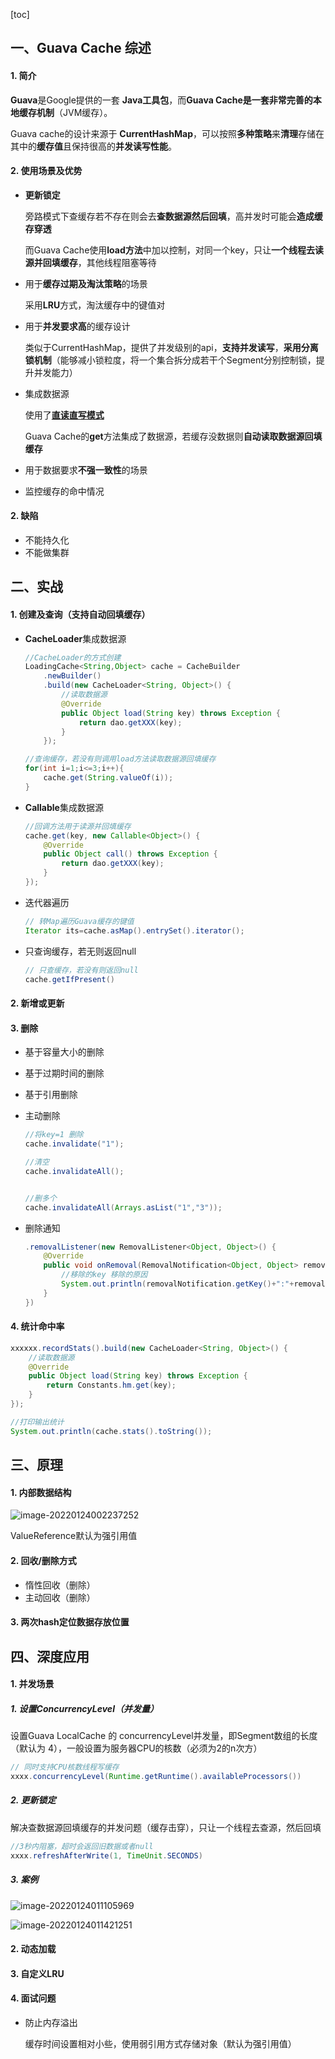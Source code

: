 [toc]

## 一、Guava Cache 综述

#### 1. 简介

**Guava**是Google提供的一套 **Java工具包**，而**Guava Cache是一套非常完善的本地缓存机制**（JVM缓存）。

Guava cache的设计来源于 **CurrentHashMap**，可以按照**多种策略**来**清理**存储在其中的**缓存值**且保持很高的**并发读写性能**。

#### 2. 使用场景及优势

- **更新锁定**

  旁路模式下查缓存若不存在则会去**查数据源然后回填**，高并发时可能会**造成缓存穿透**

  而Guava Cache使用**load方法**中加以控制，对同一个key，只让**一个线程去读源并回填缓存**，其他线程阻塞等待

- 用于**缓存过期及淘汰策略**的场景

  采用**LRU**方式，淘汰缓存中的键值对

- 用于**并发要求高**的缓存设计

  类似于CurrentHashMap，提供了并发级别的api，**支持并发读写**，**采用分离锁机制**（能够减小锁粒度，将一个集合拆分成若干个Segment分别控制锁，提升并发能力）

- 集成数据源

  使用了[**直读直写模式**](../缓存设计)

  Guava Cache的**get**方法集成了数据源，若缓存没数据则**自动读取数据源回填缓存**

- 用于数据要求**不强一致性**的场景

- 监控缓存的命中情况

#### 2. 缺陷

- 不能持久化
- 不能做集群





## 二、实战

#### 1. 创建及查询（支持自动回填缓存）

- **CacheLoader**集成数据源

  ```java
  //CacheLoader的方式创建
  LoadingCache<String,Object> cache = CacheBuilder
      .newBuilder()
      .build(new CacheLoader<String, Object>() {
          //读取数据源
          @Override
          public Object load(String key) throws Exception {
              return dao.getXXX(key);
          }
      });
  
  //查询缓存，若没有则调用load方法读取数据源回填缓存
  for(int i=1;i<=3;i++){
      cache.get(String.valueOf(i));
  }
  ```

- **Callable**集成数据源

  ```java
  //回调方法用于读源并回填缓存
  cache.get(key, new Callable<Object>() {
      @Override 
      public Object call() throws Exception {
          return dao.getXXX(key);
      }
  });
  ```

- 迭代器遍历

  ```java
  // 转Map遍历Guava缓存的键值
  Iterator its=cache.asMap().entrySet().iterator();
  ```

- 只查询缓存，若无则返回null

  ```java
  // 只查缓存，若没有则返回null
  cache.getIfPresent()
  ```


#### 2. 新增或更新



#### 3. 删除

- 基于容量大小的删除

- 基于过期时间的删除

- 基于引用删除

- 主动删除

  ```java
  //将key=1 删除 
  cache.invalidate("1");
  
  //清空
  cache.invalidateAll();
  
  
  //删多个
  cache.invalidateAll(Arrays.asList("1","3"));
  ```

  

- 删除通知

  ```java
  .removalListener(new RemovalListener<Object, Object>() {
      @Override
      public void onRemoval(RemovalNotification<Object, Object> removalNotification) {
          //移除的key 移除的原因
          System.out.println(removalNotification.getKey()+":"+removalNotification.getCause());
      }
  })
  ```

  

#### 4. 统计命中率

```java
xxxxxx.recordStats().build(new CacheLoader<String, Object>() {
    //读取数据源
    @Override
    public Object load(String key) throws Exception {
        return Constants.hm.get(key);
    }
});

//打印输出统计
System.out.println(cache.stats().toString());
```







## 三、原理

#### 1. 内部数据结构

![image-20220124002237252](images/image-20220124002237252.png)

ValueReference默认为强引用值

#### 2. 回收/删除方式

- 惰性回收（删除）
- 主动回收（删除）





#### 3. 两次hash定位数据存放位置





## 四、深度应用

#### 1. 并发场景

##### 1. 设置ConcurrencyLevel（并发量）

设置Guava LocalCache 的 concurrencyLevel并发量，即Segment数组的长度（默认为 4），一般设置为服务器CPU的核数（必须为2的n次方）

```java
// 同时支持CPU核数线程写缓存
xxxx.concurrencyLevel(Runtime.getRuntime().availableProcessors())
```

##### 2. 更新锁定

解决查数据源回填缓存的并发问题（缓存击穿），只让一个线程去查源，然后回填

```java
//3秒内阻塞，超时会返回旧数据或者null
xxxx.refreshAfterWrite(1, TimeUnit.SECONDS)
```

##### 3. 案例

![image-20220124011105969](images/image-20220124011105969.png)

![image-20220124011421251](images/image-20220124011421251.png)

#### 2. 动态加载

#### 3. 自定义LRU

#### 4. 面试问题

- 防止内存溢出

  缓存时间设置相对小些，使用弱引用方式存储对象（默认为强引用值）
